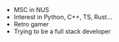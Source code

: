 - MSC in NUS
- Interest in Python, C++, TS, Rust...
- Retro gamer
- Trying to be a full stack developer

<!---
zxypro1/zxypro1 is a ✨ special ✨ repository because its `README.md` (this file) appears on your GitHub profile.
You can click the Preview link to take a look at your changes.
--->
